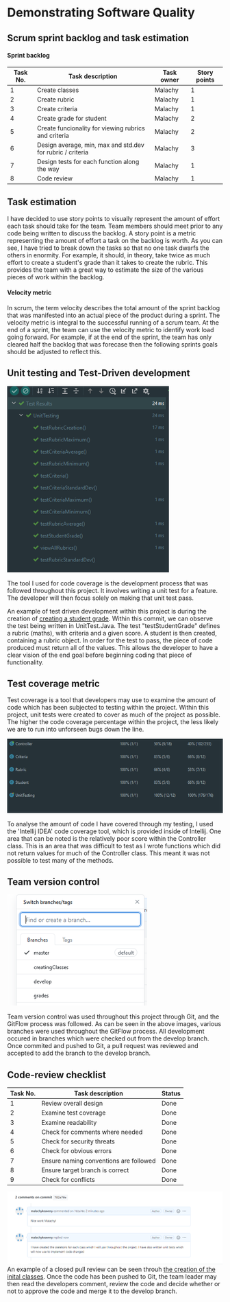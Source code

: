# Demonstrating Software Quality

## Scrum sprint backlog and task estimation

#### Sprint backlog
| Task No. | Task description | Task owner | Story points |
| ----------- | ----------- | ----------- | ----------- |
| 1 | Create classes| Malachy | 1 |
| 2 | Create rubric| Malachy | 1 |
| 3 | Create criteria | Malachy | 1 | 
| 4 | Create grade for student | Malachy | 2 | 
| 5 | Create funcionality for viewing rubrics and criteria | Malachy | 2 | 
| 6 | Design average, min, max and std.dev for rubric / criteria| Malachy | 3 | 
| 7 | Design tests for each function along the way | Malachy | 1 | 
| 8 | Code review | Malachy | 1 | 

## Task estimation
<p>I have decided to use story points to visually represent the amount of effort each task should
 take for the team. Team members should meet prior to any code being written to discuss the backlog. A story point is
 a metric representing the amount of effort a task on the backlog is worth. As you can see, I have 
 tried to break down the tasks so that no one task dwarfs the others in enormity. For example, it should, in 
 theory, take twice as much effort to create a student's grade than it takes to create the rubric. This provides
 the team with a great way to estimate the size of the various pieces of work within the backlog.</p>
 
 #### Velocity metric
 <p>In scrum, the term velocity describes the total amount of the sprint backlog that was manifested
 into an actual piece of the product during a sprint. The velocity metric is integral to the 
 successful running of a scrum team. At the end of a sprint, the team can use the velocity metric 
 to identify work load going forward. For example, if at the end of the sprint, the team has only 
 cleared half the backlog that was forecase then the following sprints goals should be adjusted
 to reflect this.</p>
 
 ## Unit testing and Test-Driven development
 ![Unit tests](./images/unitTesting.png)
 <p>The tool I used for code coverage is the development process that was followed throughout this
 project. It involves writing a unit test for a feature. The developer will then focus solely on 
 making that unit test pass.</p>
 
 An example of test driven development within this project is during the creation of [creating a student grade](https://github.com/malachykeaveny/SQA_CA_2_2021/commit/bec9e589d6a5072aa8eba4c480b9ed78fdab64df).
 Within this commit, we can observe the test being written in UnitTest.Java. The test "testStudentGrade" 
 defines a rubric (maths), with criteria and a given score. A student is then created, containing 
  a rubric object. In order for the test to pass, the piece of code produced must return all of the 
  values. This allows the developer to have a clear vision of the end goal before beginning coding that
  piece of functionality.
  
   ## Test coverage metric
   <p>Test coverage is a tool that developers may use to examine the amount of code which has been subjected
    to testing within the project. Within this project, unit tests were created to cover as much of the project 
    as possible. The higher the code coverage percentage within the project, the less likely we are to run into 
    unforseen bugs down the line.</p>
   
   ![code coverage image](./images/coverage-report.png)
    <p>To analyse the amount of code I have covered through my testing, I used the
   'Intellij IDEA' code coverage tool, which is provided inside of Intellij. One area that can be noted
   is the relatively poor score within the Controller class. This is an area that was difficult to
   test as I wrote functions which did not return values for much of the Controller class. This meant 
   it was not possible to test many of the methods. </p>
   
   ## Team version control
   ![Git branches used](./images/gitBranches.png)
   <p>Team version control was used throughout this project through Git, and the GitFlow process was
   followed. As can be seen in the above images, various branches were used throughout the GitFlow 
   process. All development occured in branches which were checked out from the develop branch.
   Once commited and pushed to Git, a pull request was reviewed and accepted to add the branch to the
    develop branch.</p>
   
   ## Code-review checklist
   | Task No. | Task description | Status |
   | ----------- | ----------- | ----------- |
   | 1 | Review overall design| Done |
   | 2 | Examine test coverage| Done |
   | 3 | Examine readability| Done |
   | 4 | Check for comments where needed| Done |
   | 5 | Check for security threats| Done |
   | 6 | Check for obvious errors | Done |
   | 7 | Ensure naming conventions are followed | Done |
   | 8 | Ensure target branch is correct| Done |
   | 9 | Check for conflicts | Done |
   
   ![Pull request comment](./images/pullRequestComment.png)
   An example of a closed pull review can be seen throuh [the creation of the inital classes](https://github.com/malachykeaveny/SQA_CA_2_2021/commit/782a70e171264ada11019c23ebe0d66c44b4a416).
   Once the code has been pushed to Git, the team leader may then read the developers comment, review the 
   code and decide whether or not to approve the code and merge it to the develop branch.